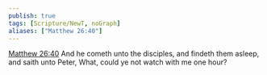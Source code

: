 ```yaml
---
publish: true
tags: [Scripture/NewT, noGraph]
aliases: ["Matthew 26:40"]
---
```

[Matthew 26:40](https://churchofjesuschrist.org/study/scriptures/nt/matt/26?lang=eng&id=p40#p40) And he cometh unto the disciples, and findeth them asleep, and saith unto Peter, What, could ye not watch with me one hour?
